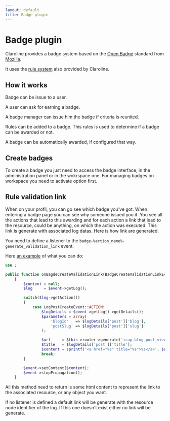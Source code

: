 ```yaml
---
layout: default
title: Badge plugin
---
```


# Badge plugin

Claroline provides a badge system based on the [Open Badge][2] standard from
[Mozilla][3].

It uses the [rule system][4] also provided by Claroline.

## How it works

Badge can be issue to a user.

A user can ask for earning a badge.

A badge manager can issue him the badge if criteria is reunited.

Rules can be added to a badge.
This rules is used to determine if a badge can be awarded or not.

A badge can be automatically awarded, if configured that way.

## Create badges

To create a badge you just need to access the badge interface, in the administration panel or in the wokrspace one.
For managing badges on workspace you need to activate option first.


## Rule validation link

When on your profil, you can go see which badge you've got. When entering a badge page you can see why someone issued you it.
You see all the actions that lead to this awarding and for each action a link that lead to the resource, could be anything, on which the action was executed.
This link is generate with associated log datas.
Here is how link are generated.

You need to define a listener to the `badge-%action_name%-generate_validation_link` event.

Here [an example][5] of what you can do:

```php
use ;

public function onBagdeCreateValidationLink(BadgeCreateValidationLinkEvent $event)
    {
        $content = null;
        $log     = $event->getLog();

        switch($log->getAction())
        {
            case LogPostCreateEvent::ACTION:
                $logDetails = $event->getLog()->getDetails();
                $parameters = array(
                    'blogId'   => $logDetails['post']['blog'],
                    'postSlug' => $logDetails['post']['slug']
                );

                $url     = $this->router->generate('icap_blog_post_view', $parameters, UrlGeneratorInterface::ABSOLUTE_PATH);
                $title   = $logDetails['post']['title'];
                $content = sprintf('<a href="%s" title="%s">%s</a>', $url, $title, $title);
                break;
        }

        $event->setContent($content);
        $event->stopPropagation();
    }
```

All this method need to return is some html content to represent the link to the associated resource, or any object you want.

If no listener is defined a default link will be generate with the resource node identifier of the log. If this one doesn't exist either no link will be generate.

[2]: http://openbadges.org/
[3]: http://www.mozilla.org/
[4]: rules.md
[5]: https://github.com/iCAPLyon1/BlogBundle/blob/master/Listener/BadgeListener.php#L33
